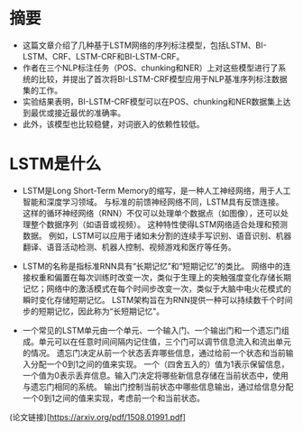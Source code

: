 # 摘要
- 这篇文章介绍了几种基于LSTM网络的序列标注模型，包括LSTM、BI-LSTM、CRF、LSTM-CRF和BI-LSTM-CRF。
- 作者在三个NLP标注任务（POS、chunking和NER）上对这些模型进行了系统的比较，并提出了首次将BI-LSTM-CRF模型应用于NLP基准序列标注数据集的工作。
- 实验结果表明，BI-LSTM-CRF模型可以在POS、chunking和NER数据集上达到最优或接近最优的准确率。
- 此外，该模型也比较稳健，对词嵌入的依赖性较低。

# LSTM是什么
- LSTM是Long Short-Term Memory的缩写，是一种人工神经网络，用于人工智能和深度学习领域。
与标准的前馈神经网络不同，LSTM具有反馈连接。
这样的循环神经网络（RNN）不仅可以处理单个数据点（如图像），还可以处理整个数据序列（如语音或视频）。
这种特性使得LSTM网络适合处理和预测数据。
例如，LSTM可以应用于诸如未分割的连续手写识别、语音识别、机器翻译、语音活动检测、机器人控制、视频游戏和医疗等任务。

- LSTM的名称是指标准RNN具有“长期记忆”和“短期记忆”的类比。
网络中的连接权重和偏置在每次训练时改变一次，类似于生理上的突触强度变化存储长期记忆；网络中的激活模式在每个时间步改变一次，类似于大脑中电火花模式的瞬时变化存储短期记忆。
LSTM架构旨在为RNN提供一种可以持续数千个时间步的短期记忆，因此称为“长短期记忆"。

- 一个常见的LSTM单元由一个单元、一个输入门、一个输出门和一个遗忘门组成。单元可以在任意时间间隔内记住值，三个门可以调节信息流入和流出单元的情况。
遗忘门决定从前一个状态丢弃哪些信息，通过给前一个状态和当前输入分配一个0到1之间的值来实现。
一个（四舍五入的）值为1表示保留信息，一个值为0表示丢弃信息。输入门决定将哪些新信息存储在当前状态中，使用与遗忘门相同的系统。
输出门控制当前状态中哪些信息输出，通过给信息分配一个0到1之间的值来实现，考虑前一个和当前状态。

(论文链接)[https://arxiv.org/pdf/1508.01991.pdf]
